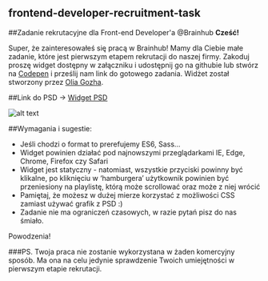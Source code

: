 ## frontend-developer-recruitment-task

##Zadanie rekrutacyjne dla Front-end Developer'a @Brainhub
**Cześć!** 

Super, że zainteresowałeś się pracą w Brainhub! Mamy dla Ciebie małe zadanie, które jest pierwszym etapem rekrutacji do naszej firmy. 
Zakoduj proszę widget dostępny w załączniku i udostępnij go na githubie lub stwórz na <a href="http://codepen.io/pen/">Codepen</a> i prześlij nam link do gotowego zadania. Widżet został stworzony przez <a href="https://dribbble.com/OliaGozha">Olia Gozha</a>. 

##Link do PSD -> <a href="https://dribbble.com/shots/1391899-Music-Player/attachments/201376">Widget PSD</a>

![alt text](https://github.com/brainhubeu/frontend-developer-recruitment-task/widget-screen-interview.png "Widget Screen")


##Wymagania i sugestie:
* Jeśli chodzi o format to prerefujemy ES6, Sass…
* Widget powinien działać pod najnowszymi przeglądarkami IE, Edge, Chrome, Firefox czy Safari
* Widget jest statyczny - natomiast, wszystkie przyciski powinny być klikalne, po kliknięciu w ‘hamburgera’ użytkownik powinien być przeniesiony na playlistę, którą może scrollować oraz może z niej wrócić
* Pamiętaj, że możesz w dużej mierze korzystać z możliwości CSS zamiast używać grafik z PSD :)
* Zadanie nie ma ograniczeń czasowych, w razie pytań pisz do nas śmiało. 

Powodzenia!

###PS.
Twoja praca nie zostanie wykorzystana w żaden komercyjny sposób. Ma ona na celu jedynie sprawdzenie Twoich umiejętności w pierwszym etapie rekrutacji. 
